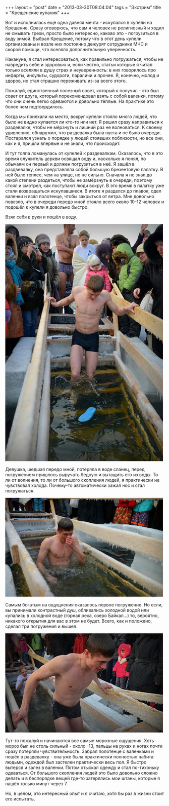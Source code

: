 +++
layout = "post"
date = "2013-03-30T08:04:04"
tags = "Экстрим"
title = "Крещенские купания"
+++

Вот и исполнилась ещё одна давняя мечта - искупался в купели на Крещение. Сразу оговорюсь, что сам я человек не религиозный и ходил не смывать грехи, просто было интересно, каково это - погрузиться в воду зимой. Выбрал Крещение, потому что в этот день купели организованы и возле них постоянно дежурят сотрудники МЧС и скорой помощи, что вселяло дополнительную уверенность.

Накануне, я стал интересоваться, как правильно погружаться, чтобы не навредить себе и здоровью и, если честно, статьи которые я читал только вселяли в душу страх и неуверенность: в них говорилось про инфарты, инсульты, судороги, параличи и прочее. Я, конечно, молод и здоров, но стал страшно переживать из-за всего этого.

Пожалуй, единственный полезный совет, который я получил - это был совет от друга, который порекомендовал взять с собой валенки, потому что они очень легко одеваются и довольно тёплые. На практике это более чем подтвердилось.

Когда мы приехали на место, вокруг купели стояло много людей, что было не видно купается ли кто-то или нет. Я решил сразу направиться к раздевалке, чтобы не мёрзнуть и лишний раз не волноваться. К своему удивлению, обнаружил, что раздевалка была пуста и не было очереди. Постарался узнать о порядке у людей стоявших поблизости, но все они, как и я, пришли впервые и не знали, что происходит.

И тут толпа ломанулась от купелей к раздевалкам. Оказалось, что в это время служитель церкви освящал воду и, насколько я понял, по обычаям он первый и должен погрузиться в неё. Я зашёл в раздвевалку, она представляла собой большую брезентовую палатку. В ней было теплее, чем на улице, но не сильно. Сначала я не знал до какой степени раздеться, чтобы не замёрзнуть в очереди, поэтому стоял и смотрел, как поступают люди вокруг. В это время в палатку уже стали возвращаться искупавшиеся. В итоге я разделся до плавок, одел валенки и взял полотенце, чтобы закрыться от ветра. Мне довольно повезло, что в очереди передо мной стояло всего около 10-12 человек и подошёл к купели я довольно быстро.

Взял себя в руки и пошёл в воду.

![image](/post/2013/03/epiphany-bathing-1.jpg)

Девушка, шедшая передо мной, потеряла в воде сланец, перед погружением пришлось выручать бедную и вытащить его из воды. То ли от волнения, то ли от большого скопления людей, я практически не чувствовал холода. Почему-то автоматически зажал нос и стал погружаться.

![image](/post/2013/03/epiphany-bathing-2.jpg)

Самым богатым на ощущнения оказалось первое погружение. Но если, вы принимали контрастный душ, обливались холодной водой или купались в холодной воде (горная река, озеро Байкал…) то, вероятно, никакого открытия для вас в этом не будет. Всего, как и положено, сделал три погружения и вышел.

![image](/post/2013/03/epiphany-bathing-3.jpg)

Тут-то пожалуй и начинаются все самые морозные ощущения. Хоть мороз был не столь сильный - около -13, пальцы на руках и ногах почти сразу потеряли чувствительность. Забрал полотенце с валенками и пошёл в раздевалку - она уже была практически полностью набита людьми, одеждой был застелен практически весь пол. Я быстро вытерся и залез в валенки. Потом отыскал одежду и стал по-тихоньку одеваться. От большого скопления людей это было довольно сложно делать и в беспорядке вещей где-то затерялись мои штаны, которые я нашёл только минут через 7.

Но, в целом, это интересный опыт и я считаю, хотя бы раз в жизни стоит его испытать.